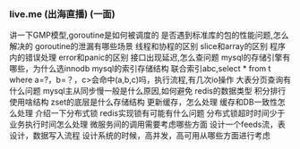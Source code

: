 ### live.me (出海直播) (一面)

讲一下GMP模型,goroutine是如何被调度的
是否遇到标准库的包的性能问题,怎么解决的
goroutine的泄漏有哪些场景
线程和协程的区别
slice和array的区别
程序内的错误处理
error和panic的区别
接口出现延迟,怎么查问题
mysql的存储引擎有哪些，为什么选innodb
mysql的索引存储结构
联合索引abc,select * from t where a=?，b=？，c>会命中(a,b,c)吗，执行流程,有几次io操作
大表分页查询有什么问题
mysql主从同步慢一般是什么原因,如何避免
redis的数据类型
积分排行使用啥结构
zset的底层是什么存储结构
更新缓存，怎么处理
缓存和DB一致性怎么处理
介绍一下分布式锁
redis实现锁有可能有什么问题
分布式锁超时时间少于业务执行时间怎么处理
微服务间的调用需要考虑哪些方面
设计一个feeds流，表设计，数据写入流程
设计系统的时候，高并发，高可用从哪些方面进行考虑